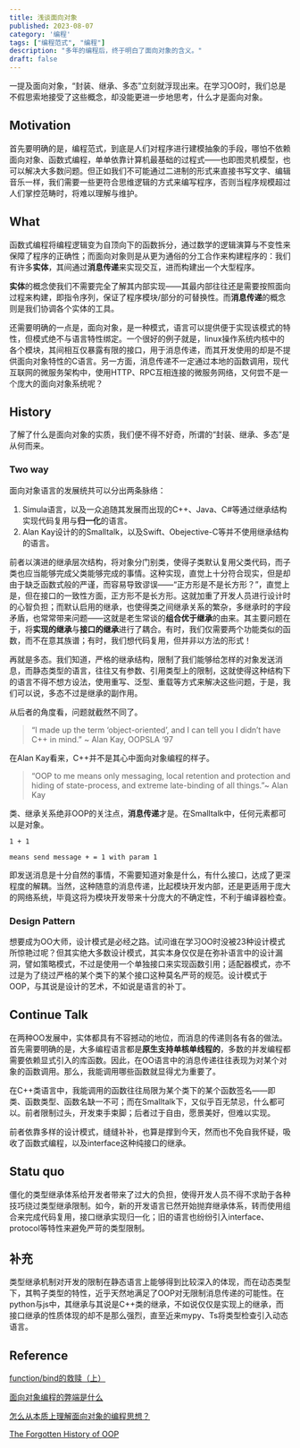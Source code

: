 ```yaml
---
title: 浅谈面向对象
published: 2023-08-07
category: '编程'
tags: ["编程范式", "编程"]
description: "多年的编程后，终于明白了面向对象的含义。"
draft: false
---
```


一提及面向对象，“封装、继承、多态”立刻就浮现出来。在学习OO时，我们总是不假思索地接受了这些概念，却没能更进一步地思考，什么才是面向对象。

## Motivation

首先要明确的是，编程范式，到底是人们对程序进行建模抽象的手段，哪怕不依赖面向对象、函数式编程，单单依靠计算机最基础的过程式——也即图灵机模型，也可以解决大多数问题。但正如我们不可能通过二进制的形式来直接书写文字、编辑音乐一样，我们需要一些更符合思维逻辑的方式来编写程序，否则当程序规模超过人们掌控范畴时，将难以理解与维护。

## What

函数式编程将编程逻辑变为自顶向下的函数拆分，通过数学的逻辑演算与不变性来保障了程序的正确性；而面向对象则是从更为通俗的分工合作来构建程序的：我们有许多**实体**，其间通过**消息传递**来实现交互，进而构建出一个大型程序。

**实体**的概念使我们不需要完全了解其内部实现——其最内部往往还是需要按照面向过程来构建，即指令序列，保证了程序模块/部分的可替换性。而**消息传递**的概念则是我们协调各个实体的工具。

还需要明确的一点是，面向对象，是一种模式，语言可以提供便于实现该模式的特性，但模式绝不与语言特性绑定。一个很好的例子就是，linux操作系统内核中的各个模块，其间相互仅暴露有限的接口，用于消息传递，而其开发使用的却是不提供面向对象特性的C语言。另一方面，消息传递不一定通过本地的函数调用，现代互联网的微服务架构中，使用HTTP、RPC互相连接的微服务网络，又何尝不是一个庞大的面向对象系统呢？

## History

了解了什么是面向对象的实质，我们便不得不好奇，所谓的“封装、继承、多态”是从何而来。

### Two way

面向对象语言的发展统共可以分出两条脉络：

1. Simula语言，以及一众追随其发展而出现的C++、Java、C#等通过继承结构实现代码复用与**归一化**的语言。
2. Alan Kay设计的的Smalltalk，以及Swift、Obejective-C等并不使用继承结构的语言。

前者以演进的继承层次结构，将对象分门别类，使得子类默认复用父类代码，而子类也应当能够完成父类能够完成的事情。这种实现，直觉上十分符合现实，但是却由于缺乏函数式般的严谨，而容易导致谬误——“正方形是不是长方形？”，直觉上是，但在接口的一致性方面，正方形不是长方形。这就加重了开发人员进行设计时的心智负担；而默认启用的继承，也使得类之间继承关系的繁杂，多继承时的字段矛盾，也常常带来问题——这就是老生常谈的**组合优于继承**的由来。其主要问题在于，将**实现的继承**与**接口的继承**进行了耦合。有时，我们仅需要两个功能类似的函数，而不在意其族谱；有时，我们想代码复用，但并非以方法的形式！

再就是多态。我们知道，严格的继承结构，限制了我们能够给怎样的对象发送消息，而静态类型的语言，往往又有参数、引用类型上的限制，这就使得这种结构下的语言不得不想方设法，使用重写、泛型、重载等方式来解决这些问题，于是，我们可以说，多态不过是继承的副作用。

从后者的角度看，问题就截然不同了。

>“I made up the term ‘object-oriented’, and I can tell you I didn’t have C++ in mind.” ~ Alan Kay, OOPSLA ‘97

在Alan Kay看来，C++并不是其心中面向对象编程的样子。

>“OOP to me means only messaging, local retention and protection and hiding of state-process, and extreme late-binding of all things.”~ Alan Kay

类、继承关系绝非OOP的关注点，**消息传递**才是。在Smalltalk中，任何元素都可以是对象。

```Smalltalk
1 + 1

means send message + = 1 with param 1
```

即发送消息是十分自然的事情，不需要知道对象是什么，有什么接口，达成了更深程度的解耦。当然，这种随意的消息传递，比起模块开发内部，还是更适用于庞大的网络系统，毕竟这将为模块开发带来十分庞大的不确定性，不利于编译器检查。

### Design Pattern

想要成为OO大师，设计模式是必经之路。试问谁在学习OO时没被23种设计模式所惊艳过呢？但其实绝大多数设计模式，其实本身仅仅是在弥补语言中的设计漏洞，譬如策略模式，不过是使用一个单独接口来实现函数引用；适配器模式，亦不过是为了绕过严格的某个类下的某个接口这种莫名严苛的规范。设计模式于OOP，与其说是设计的艺术，不如说是语言的补丁。

## Continue Talk

在两种OO发展中，实体都具有不容撼动的地位，而消息的传递则各有各的做法。首先需要明确的是，大多编程语言都是**原生支持单核单线程的**，多数的并发编程都需要依赖显式引入的库函数。因此，在OO语言中的消息传递往往表现为对某个对象的函数调用。那么，我能调用哪些函数就显得尤为重要了。

在C++类语言中，我能调用的函数往往局限为某个类下的某个函数签名——即类、函数类型、函数名缺一不可；而在Smalltalk下，又似乎百无禁忌，什么都可以。前者限制过头，开发束手束脚；后者过于自由，愿景美好，但难以实现。

前者依靠多样的设计模式，缝缝补补，也算是撑到今天，然而也不免自我怀疑，吸收了函数式编程，以及interface这种纯接口的继承。

## Statu quo

僵化的类型继承体系给开发者带来了过大的负担，使得开发人员不得不求助于各种技巧绕过类型继承限制。如今，新的开发语言已然开始抛弃继承体系，转而使用组合来完成代码复用，接口继承实现归一化；旧的语言也纷纷引入interface、protocol等特性来避免严苛的类型限制。

## 补充

类型继承机制对开发的限制在静态语言上能够得到比较深入的体现，而在动态类型下，其鸭子类型的特性，近乎天然地满足了OOP对无限制消息传递的可能性。在python与js中，其继承与其说是C++类的继承，不如说仅仅是实现上的继承，而接口继承的性质体现的却不是那么强烈，直至近来mypy、Ts将类型检查引入动态语言。

## Reference

[function/bind的救赎（上）](https://blog.csdn.net/myan/article/details/5928531)

[面向对象编程的弊端是什么](https://www.zhihu.com/question/20275578/answer/26577791)

[怎么从本质上理解面向对象的编程思想？](https://www.zhihu.com/question/305042684/answer/550196442)

[The Forgotten History of OOP](https://medium.com/javascript-scene/the-forgotten-history-of-oop-88d71b9b2d9f)
